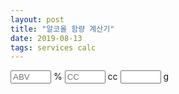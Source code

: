 ```yaml
---
layout: post
title: "알코올 함량 계산기"
date: 2019-08-13
tags: services calc
---
```

<input id="abv" type="text" placeholder="ABV" size="5"> % <input id="cc" type="text" placeholder="CC" size="5"> cc
<input id="gram" type="text" placeholder="" size="5" readonly> g

<script>
$(document).ready(function(){
  var calc = function() {
    var abv = $("#abv").val();
    var cc =  $("#cc").val();
    $("#gram").val((abv*cc/100*0.8).toFixed(2));
  }
  $("#abv").on("keyup", calc);
  $("#cc").on("keyup", calc);
});
</script>
